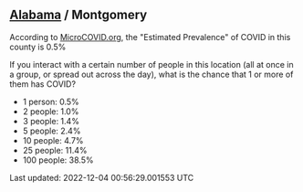 
## [Alabama](/united-states/alabama) / Montgomery

According to [MicroCOVID.org](http://microcovid.org),
the "Estimated Prevalence" of COVID in this county is 0.5%

If you interact with a certain number of people in this location
(all at once in a group, or spread out across the day), what is the chance that
1 or more of them has COVID?

- 1 person: 0.5%
- 2 people: 1.0%
- 3 people: 1.4%
- 5 people: 2.4%
- 10 people: 4.7%
- 25 people: 11.4%
- 100 people: 38.5%

Last updated: 2022-12-04 00:56:29.001553 UTC
